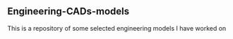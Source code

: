 ## Engineering-CADs-models
This is a repository of some selected engineering models I have worked on 
